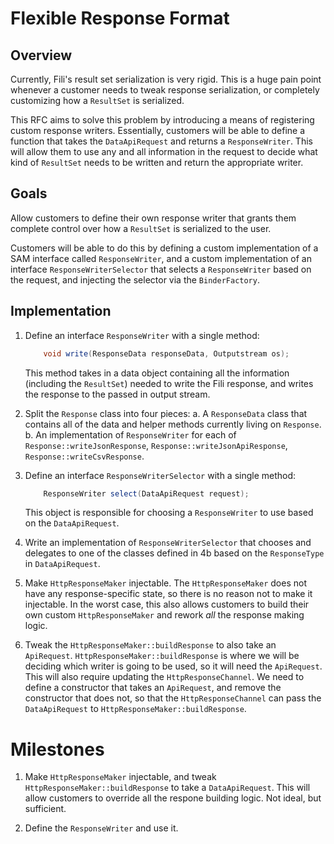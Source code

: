 # Flexible Response Format #

## Overview ##

Currently, Fili's result set serialization is very rigid.
This is a huge pain point whenever a customer needs to tweak response
serialization, or completely customizing how a `ResultSet` is serialized.

This RFC aims to solve this problem by introducing a means of registering
custom response writers. Essentially, customers will be able to define a function
that takes the `DataApiRequest` and returns a `ResponseWriter`. This will allow
them to use any and all information in the request to decide what kind of
`ResultSet` needs to be written and return the appropriate writer.

## Goals ##

Allow customers to define their own response writer that grants them
complete control over how a `ResultSet` is serialized to the user.

Customers will be able to do this by defining a custom implementation of a
SAM interface called `ResponseWriter`, and a custom implementation of an
interface `ResponseWriterSelector` that selects a `ResponseWriter` based
on the request, and injecting the selector via the `BinderFactory`.

## Implementation ##

1. Define an interface `ResponseWriter` with a single method:
    ```java
        void write(ResponseData responseData, Outputstream os);
    ```
    This method takes in a data object containing all the information
    (including the `ResultSet`) needed to write the Fili response, and writes
    the response to the passed in output stream.

2. Split the `Response` class into four pieces:
    a. A `ResponseData` class that contains all of the data and helper methods
        currently living on `Response`.
    b. An implementation of `ResponseWriter` for each of
        `Response::writeJsonResponse`, `Response::writeJsonApiResponse`,
        `Response::writeCsvResponse`.

3. Define an interface `ResponseWriterSelector` with a single method:
    ```java
        ResponseWriter select(DataApiRequest request);
    ```
    This object is responsible for choosing a `ResponseWriter` to use based on
    the `DataApiRequest`.

4. Write an implementation of `ResponseWriterSelector` that chooses and
    delegates to one of the classes defined in 4b based on the `ResponseType`
    in `DataApiRequest`.

5. Make `HttpResponseMaker` injectable. The `HttpResponseMaker` does not have
any response-specific state, so there is no reason not to make it injectable.
In the worst case, this also allows customers to build their own custom
`HttpResponseMaker` and rework _all_ the response making logic.

6. Tweak the `HttpResponseMaker::buildResponse` to also take an
`ApiRequest`. `HttpResponseMaker::buildResponse` is where we will be
deciding which writer is going to be used, so it will need the
`ApiRequest`. This will also require updating the `HttpResponseChannel`.
We need to define a constructor that takes an `ApiRequest`, and
remove the constructor that does not, so that the `HttpResponseChannel` can
pass the `DataApiRequest` to `HttpResponseMaker::buildResponse`.

# Milestones #

1. Make `HttpResponseMaker` injectable, and tweak
    `HttpResponseMaker::buildResponse` to take a `DataApiRequest`. This will
    allow customers to override all the respone building logic. Not ideal, but
    sufficient.

2. Define the `ResponseWriter` and use it.
